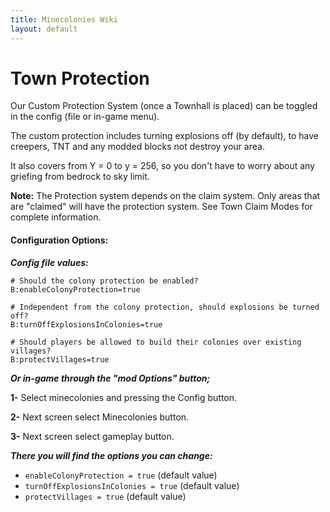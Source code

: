 ```yaml
---
title: Minecolonies Wiki
layout: default
---
```

# Town Protection

Our Custom Protection System (once a Townhall is placed) can be toggled in the config (file or in-game menu).

The custom protection includes turning explosions off (by default), to have creepers, TNT and any modded blocks not destroy your area.

It also covers from Y = 0 to y = 256, so you don't have to worry about any griefing from bedrock to sky limit.

**Note:** The Protection system depends on the claim system. Only areas that are "claimed" will have the protection system. See Town Claim Modes for complete information.

#### Configuration Options:


**_Config file values:_**

```
# Should the colony protection be enabled?
B:enableColonyProtection=true
```

```
# Independent from the colony protection, should explosions be turned off?
B:turnOffExplosionsInColonies=true
```

```
# Should players be allowed to build their colonies over existing villages?
B:protectVillages=true
```

**_Or in-game through the "mod Options" button;_**

**1-** Select minecolonies and pressing the Config button.

**2-** Next screen select Minecolonies button.

**3-** Next screen select gameplay button.

**_There you will find the options you can change:_**

* `enableColonyProtection = true` (default value)
* `turnOffExplosionsInColonies = true` (default value)
* `protectVillages = true` (default value)
